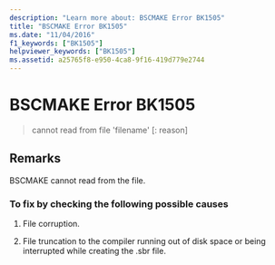 ```yaml
---
description: "Learn more about: BSCMAKE Error BK1505"
title: "BSCMAKE Error BK1505"
ms.date: "11/04/2016"
f1_keywords: ["BK1505"]
helpviewer_keywords: ["BK1505"]
ms.assetid: a25765f8-e950-4ca8-9f16-419d779e2744
---
```

# BSCMAKE Error BK1505

> cannot read from file 'filename' [: reason]

## Remarks

BSCMAKE cannot read from the file.

### To fix by checking the following possible causes

1. File corruption.

1. File truncation to the compiler running out of disk space or being interrupted while creating the .sbr file.
